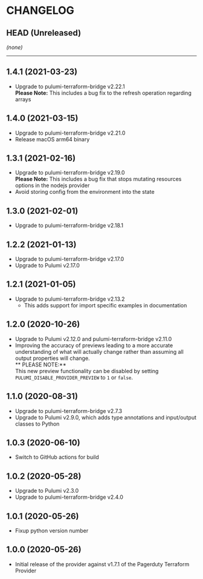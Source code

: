 CHANGELOG
=========

## HEAD (Unreleased)
_(none)_

---

## 1.4.1 (2021-03-23)
* Upgrade to pulumi-terraform-bridge v2.22.1  
  **Please Note:** This includes a bug fix to the refresh operation regarding arrays

## 1.4.0 (2021-03-15)
* Upgrade to pulumi-terraform-bridge v2.21.0
* Release macOS arm64 binary

## 1.3.1 (2021-02-16)
* Upgrade to pulumi-terraform-bridge v2.19.0  
  **Please Note:** This includes a bug fix that stops mutating resources options in the nodejs provider
* Avoid storing config from the environment into the state

## 1.3.0 (2021-02-01)
* Upgrade to pulumi-terraform-bridge v2.18.1

## 1.2.2 (2021-01-13)
* Upgrade to pulumi-terraform-bridge v2.17.0
* Upgrade to Pulumi v2.17.0

## 1.2.1 (2021-01-05)
* Upgrade to pulumi-terraform-bridge v2.13.2
  * This adds support for import specific examples in documentation

## 1.2.0 (2020-10-26)
* Upgrade to Pulumi v2.12.0 and pulumi-terraform-bridge v2.11.0
* Improving the accuracy of previews leading to a more accurate understanding of what will actually change rather than assuming all output properties will change.  
  ** PLEASE NOTE:**  
  This new preview functionality can be disabled by setting `PULUMI_DISABLE_PROVIDER_PREVIEW` to `1` or `false`.

## 1.1.0 (2020-08-31)
* Upgrade to pulumi-terraform-bridge v2.7.3
* Upgrade to Pulumi v2.9.0, which adds type annotations and input/output classes to Python

## 1.0.3 (2020-06-10)
* Switch to GitHub actions for build

## 1.0.2 (2020-05-28)
* Upgrade to Pulumi v2.3.0
* Upgrade to pulumi-terraform-bridge v2.4.0

## 1.0.1 (2020-05-26)
* Fixup python version number

## 1.0.0 (2020-05-26)
* Initial release of the provider against v1.7.1 of the Pagerduty Terraform Provider
